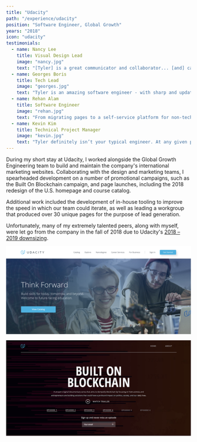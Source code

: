 ```yaml
---
title: "Udacity"
path: "/experience/udacity"
position: "Software Engineer, Global Growth"
years: "2018"
icon: "udacity"
testimonials:
  - name: Nancy Lee
    title: Visual Design Lead
    image: "nancy.jpg"
    text: "[Tyler] is a great communicator and collaborator... [and] can always be counted on to deliver a great looking page. I often leaned on him when creating brand new experiences for Udacity’s website, and he was always relentless in finding the most elegant solutions."
  - name: Georges Boris
    title: Tech Lead
    image: "georges.jpg"
    text: "Tyler is an amazing software engineer - with sharp and updated tech skills, a clinic eye for design and UX, and always puts business needs first when developing a new feature. We were on the forefront of the growth team in this hyper growth company and he was an essential part in making that team work even in such demanding circumstances."
  - name: Rehan Alam
    title: Software Engineer
    image: "rehan.jpg"
    text: "From migrating pages to a self-service platform for non-technical teams to reworking high-visility components on the homepage to building a framework for landing pages, [Tyler] continously demonstrated his expertise with everything frontend related."
  - name: Kevin Kim
    title: Technical Project Manager
    image: "kevin.jpg"
    text: "Tyler definitely isn’t your typical engineer. At any given point, Tyler’s likely busy puzzling every piece together to deliver the most thoughtful, practical, and persuasive products possible. Any company would wish it had him sooner."
---
```


During my short stay at Udacity, I worked alongside the Global Growth Engineering team to build and maintain the company's international marketing websites. Collaborating with the design and marketing teams, I spearheaded development on a number of promotional campaigns, such as the Built On Blockchain campaign, and page launches, including the 2018 redesign of the U.S. homepage and course catalog.

Additional work included the development of in-house tooling to improve the speed in which our team could iterate, as well as leading a workgroup that produced over 30 unique pages for the purpose of lead generation.

Unfortunately, many of my extremely talented peers, along with myself, were let go from the company in the fall of 2018 due to Udacity's [2018 – 2019 downsizing](https://techcrunch.com/2019/04/09/udacity-restructures-operations-lays-off-20-percent-of-its-workforce/).

![Udacity Homepage Refresh](../../images/pics/udacity-1.png "U.S. homepage refresh, mid 2018")

![Udacity Built On Blockchain](../../images/pics/udacity-2.png 'The "Built On Blockchain" campaign')
